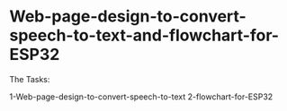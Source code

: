 # Web-page-design-to-convert-speech-to-text-and-flowchart-for-ESP32
The Tasks:

1-Web-page-design-to-convert-speech-to-text
2-flowchart-for-ESP32
